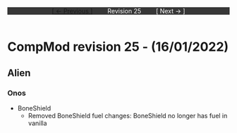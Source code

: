 <div style="width:100%;background-color:#373737;color:#FFFFFF;text-align:center">
<div style="display:inline-block;float:left;padding-left:20%">
<a href="revision24">
[ <- Previous ]
</a>
</div>
<div style="display:inline-block;">
Revision 25
</div>
<div style="display:inline-block;float:right;padding-right:20%">
[ Next -> ]
</div>
</div>

<br />

# CompMod revision 25 - (16/01/2022)
## Alien

### Onos
* BoneShield
  * Removed BoneShield fuel changes: BoneShield no longer has fuel in vanilla

<br/>


